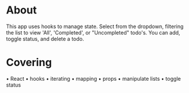# About

This app uses hooks to manage state. Select from the dropdown, filtering the list to view 'All', 'Completed', or "Uncompleted" todo's. You can add, toggle status, and delete a todo.

# Covering
• React
• hooks
• iterating
• mapping
• props
• manipulate lists
• toggle status
